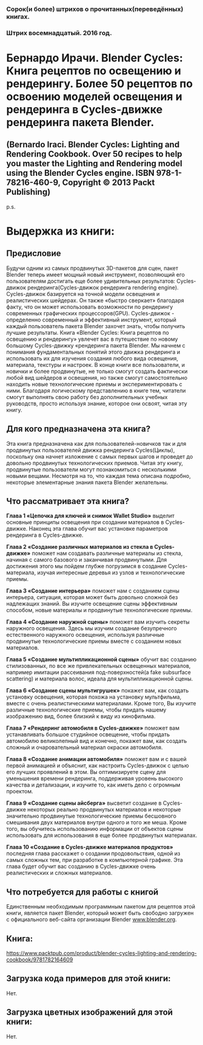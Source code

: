 ### Сорок(и более) штрихов о прочитанных(переведённых) книгах. 
### Штрих восемнадцатый. 2016 год.

# Бернардо Ирачи. Blender Cycles: Книга рецептов по освещению и рендерингу. Более 50 рецептов по освоению моделей освещения и рендеринга в Cycles-движке рендеринга пакета Blender.
## (Bernardo Iraci. Blender Cycles: Lighting and Rendering Cookbook. Over 50 recipes to help you master the Lighting and Rendering model using the Blender Cycles engine. ISBN 978-1-78216-460-9, Copyright © 2013 Packt Publishing)
 
p.s.

# Выдержка из книги:

## Предисловие

Будучи одним из самых продвинутых 3D-пакетов для сцен, пакет  Blender теперь имеет мощный новый инструмент, позволяющий его пользователям достигать еще более удивительных результатов: Cycles-движок рендеринга(Cycles-движок рендеринга rendering engine). Cycles-движок базируется на точной модели освещения и реалистических шейдерах. Он также «быстро сверкает» благодаря факту, что он может использовать возможности по рендерингу современных графических процессоров(GPU). Cycles-движок - определенно современный и эффективный инструмент, который каждый пользователь пакета Blender захочет знать, чтобы получить лучшие результаты. Книга «Blender Cycles: Книга рецептов по освещению и рендерингу» увлечет вас в путешествие по новому большому Cycles-движку «рендеринга пакета Blender. Мы начнем с понимания фундаментальных понятий этого движка рендеринга и использовать их для изучения создания любого вида освещения, материала, текстуры и настроек. В конце книги все пользователи, и новички и более продвинутые, не только смогут создать фактически любой вид шейдеров и освещения, но также смогут самостоятельно находить новые технологические приемы и экспериментировать с ними. Благодаря логическому представлению в книге тем, читатели смогут выполнять свою работу без дополнительных учебных руководств, просто используя знание, которое они освоят, читая эту книгу.

## Для кого предназначена эта книга?

Эта книга предназначена как для пользователей-новичков так и для продвинутых пользователей движка рендеринга Cycles(Циклы), поскольку она начнет изложение с самых первых шагов и проведет до довольно продвинутых технологических приемов. Читая эту книгу, продвинутые пользователи могут познакомиться с несколькими новыми вещами.
Несмотря на то, что каждая тема описана подробно, некоторые элементарные знания пакета Blender желательны.

## Что рассматривает эта книга?

**Глава 1 «Цепочка для ключей и снимок Wallet Studio»** выделит основные принципы освещения при создании материалов в Cycles-движке. Наконец эта глава обучит вас установке параметров рендеринга в Cycles-движке.

**Глава 2 «Создание различных материалов из стекла в Cycles-движке»** поможет нам создавать различные материалы из стекла, начиная с самого базового и заканчивая продвинутыми. Для достижения этого мы пойдем глубже погрузимся в создание Cycles-материала, изучая интересные деревья из узлов и технологические приемы.

**Глава 3 «Создание интерьера»** поможет нам с созданием сцены интерьера, ситуация, которая может быть довольно сложной без надлежащих знаний. Вы изучите освещение сцены эффективным способом, новые материалы и продвинутые технологические приемы.

**Глава 4 «Создание наружной сцены»** поможет вам изучить секреты наружного освещения. Здесь мы изучим создание безупречного естественного наружного освещения, используя различные продвинутые технологические приемы вместе с созданием новых материалов.

**Глава 5 «Создание мультипликационной сцены»** обучит вас созданию стилизованных, по все же привлекательных освещенных материалов, например имитации рассеивания под-поверхностей(a fake subsurface scattering) и материала волос, идеала для мультипликационной сцены.

**Глава 6 «Создание сцены мультигрушек»** покажет вам, как создать установку освещения, которая похожа на установку мультфильма, вместе с очень реалистическими материалами. Кроме того, Вы изучите различные технологические приемы, чтобы придать нашему изображению вид, более близкий к виду из кинофильма.

**Глава 7 «Рендеринг автомобиля в Cycles-движке»** поможет вам устанавливать большое студийное освещение, чтобы придать автомобилю великолепный вид и конечно, покажет вам, как создать сложный и очаровательный материал окраски автомобиля.

**Глава 8 «Создание анимации автомобиля»** поможет вам и с вашей первой анимацией и объяснит, как настроить Cycles-движок с целью его лучших проявлений в этом. Вы оптимизируете сцену для уменьшения времени рендеринга, поддерживая уровень высокого качества и детализации, и изучите то, как иметь дело с огромным проектом.

**Глава 9 «Создание сцены айсберга»** высветит создание в Cycles-движке некоторых реально продвинутых материалов и некоторые значительно продвинутые технологические приемы бесшовного смешивания двух материалов внутри одного и того же меша. Кроме того, вы обучитесь использованию информации от объектов сцены использовать для использования в еще более продвинутых материалах.

**Глава 10 «Создание в Cycles-движке материалов продуктов»** последняя глава расскажет о создании продовольствия, одной из самых сложных тем, при разработке в компьютерной графике. Эта глава будет обучит вас созданию в Cycles-движке очень реалистических и сложных материалов.

## Что потребуется для работы с книгой

Единственным необходимым программным пакетом для рецептов этой книги, является пакет Blender, который может быть свободно загружен с официального веб-сайта организации Blender www.blender.org.
 
## Книга:
https://www.packtpub.com/product/blender-cycles-lighting-and-rendering-cookbook/9781782164609

## Загрузка кода примеров для этой книги:
Нет.
## Загрузка цветных изображений для этой книги:
Нет.